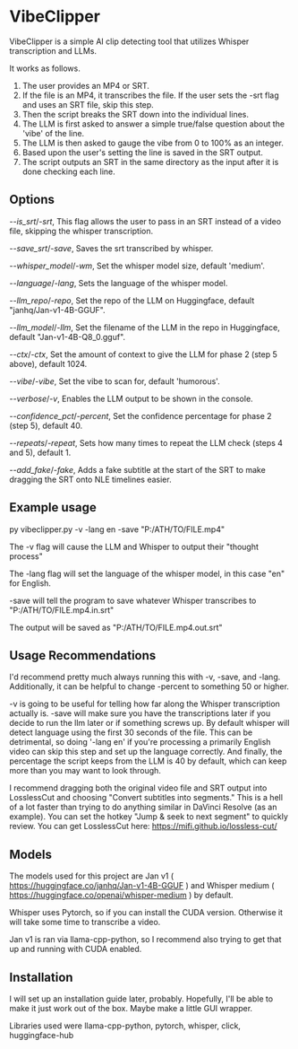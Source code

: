 # VibeClipper
VibeClipper is a simple AI clip detecting tool that utilizes Whisper transcription and LLMs.

It works as follows.
1. The user provides an MP4 or SRT.
2. If the file is an MP4, it transcribes the file. If the user sets the -srt flag and uses an SRT file, skip this step.
3. Then the script breaks the SRT down into the individual lines.
4. The LLM is first asked to answer a simple true/false question about the 'vibe' of the line.
5. The LLM is then asked to gauge the vibe from 0 to 100% as an integer.
6. Based upon the user's setting the line is saved in the SRT output.
7. The script outputs an SRT in the same directory as the input after it is done checking each line.

## Options
*--is_srt*/*-srt*, This flag allows the user to pass in an SRT instead of a video file, skipping the whisper transcription.

*--save_srt*/*-save*, Saves the srt transcribed by whisper.

*--whisper_model*/*-wm*, Set the whisper model size, default 'medium'.

*--language*/*-lang*, Sets the language of the whisper model.

*--llm_repo*/*-repo*, Set the repo of the LLM on Huggingface, default "janhq/Jan-v1-4B-GGUF".

*--llm_model*/*-llm*, Set the filename of the LLM in the repo in Huggingface, default "Jan-v1-4B-Q8_0.gguf".

*--ctx*/*-ctx*, Set the amount of context to give the LLM for phase 2 (step 5 above), default 1024.

*--vibe*/*-vibe*, Set the vibe to scan for, default 'humorous'.

*--verbose*/*-v*, Enables the LLM output to be shown in the console.

*--confidence_pct*/*-percent*, Set the confidence percentage for phase 2 (step 5), default 40.

*--repeats*/*-repeat*, Sets how many times to repeat the LLM check (steps 4 and 5), default 1.

*--add_fake*/*-fake*, Adds a fake subtitle at the start of the SRT to make dragging the SRT onto NLE timelines easier.

## Example usage
py vibeclipper.py -v -lang en -save "P:/ATH/TO/FILE.mp4"

The -v flag will cause the LLM and Whisper to output their "thought process"

The -lang flag will set the language of the whisper model, in this case "en" for English.

-save will tell the program to save whatever Whisper transcribes to "P:/ATH/TO/FILE.mp4.in.srt"

The output will be saved as "P:/ATH/TO/FILE.mp4.out.srt"

## Usage Recommendations

I'd recommend pretty much always running this with -v, -save, and -lang. Additionally, it can be helpful to change -percent to something 50 or higher.

-v is going to be useful for telling how far along the Whisper transcription actually is. -save will make sure you have the transcriptions later if you decide to run the llm later or if something screws up. By default whisper will detect language using the first 30 seconds of the file. This can be detrimental, so doing '-lang en' if you're processing a primarily English video can skip this step and set up the language correctly. And finally, the percentage the script keeps from the LLM is 40 by default, which can keep more than you may want to look through.

I recommend dragging both the original video file and SRT output into LosslessCut and choosing "Convert subtitles into segments." This is a hell of a lot faster than trying to do anything similar in DaVinci Resolve (as an example). You can set the hotkey "Jump & seek to next segment" to quickly review. You can get LosslessCut here: https://mifi.github.io/lossless-cut/



## Models
The models used for this project are Jan v1 ( https://huggingface.co/janhq/Jan-v1-4B-GGUF ) and Whisper medium ( https://huggingface.co/openai/whisper-medium ) by default.

Whisper uses Pytorch, so if you can install the CUDA version. Otherwise it will take some time to transcribe a video.

Jan v1 is ran via llama-cpp-python, so I recommend also trying to get that up and running with CUDA enabled. 

## Installation
I will set up an installation guide later, probably. Hopefully, I'll be able to make it just work out of the box. Maybe make a little GUI wrapper.

Libraries used were llama-cpp-python, pytorch, whisper, click, huggingface-hub
